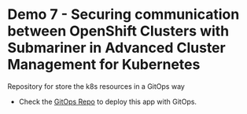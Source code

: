 # Demo 7 - Securing communication between OpenShift Clusters with Submariner in Advanced Cluster Management for Kubernetes

Repository for store the k8s resources in a GitOps way

* Check the [GitOps Repo](https://github.com/RedHat-EMEA-SSA-Team/ns-gitops/tree/submariner) to deploy this app with GitOps.
